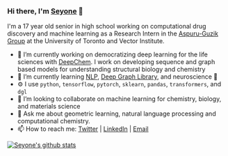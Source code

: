 ### Hi there, I'm [Seyone](https://twitter.com/SeyoneC) 👋


I'm a 17 year old senior in high school working on computational drug discovery and machine learning as a Research Intern in the [Aspuru-Guzik Group](https://www.matter.toronto.edu/) at the University of Toronto and Vector Institute.

- 🔭 I’m currently working on democratizing deep learning for the life sciences with [DeepChem](https://github.com/deepchem/deepchem). I work on developing sequence and graph based models for understanding structural biology and chemistry
- 🌱 I’m currently learning [NLP](https://github.com/huggingface/nlp), [Deep Graph Library](https://github.com/dmlc/dgl), and neuroscience 🧠
- ⚙️ I use `python`, `tensorflow`, `pytorch`, `sklearn`, `pandas`, `transformers`, and `dgl`
- 👯 I’m looking to collaborate on machine learning for chemistry, biology, and materials science
- 💬 Ask me about geometric learning, natural language processing and computational chemistry.
- 📫 How to reach me: [Twitter](https://twitter.com/SeyoneC) | [LinkedIn](https://www.linkedin.com/in/seyone-chithrananda-a5974915b/) | [Email](seyonec@gmail.com)

[![Seyone's github stats](https://github-readme-stats.vercel.app/api?username=seyonechithrananda)](https://github.com/anuraghazra/github-readme-stats)
